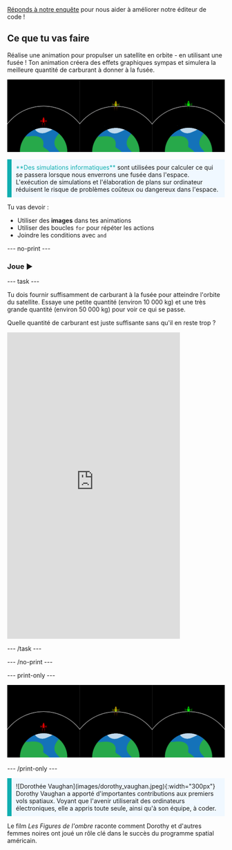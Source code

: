 <div class="c-survey-banner" style="width:100%">
  <a class="c-survey-banner__link" href="https://form.raspberrypi.org/f/code-editor-feedback" target="_blank">Réponds à notre enquête</a> pour nous aider à améliorer notre éditeur de code !
</div>

## Ce que tu vas faire

Réalise une animation pour propulser un satellite en orbite - en utilisant une fusée ! Ton animation créera des effets graphiques sympas et simulera la meilleure quantité de carburant à donner à la fusée.

![Écrans côte à côte montrant une fusée verte en orbite et une fusée rouge qui n'a pas réussi à atteindre l'orbite.](images/showcase.png)

<p style="border-left: solid; border-width:10px; border-color: #0faeb0; background-color: aliceblue; padding: 10px;">
<span style="color: #0faeb0">**Des simulations informatiques**</span> sont utilisées pour calculer ce qui se passera lorsque nous enverrons une fusée dans l'espace. L'exécution de simulations et l'élaboration de plans sur ordinateur réduisent le risque de problèmes coûteux ou dangereux dans l'espace.
</p>

Tu vas devoir :
+ Utiliser des **images** dans tes animations
+ Utiliser des boucles `for` pour répéter les actions
+ Joindre les conditions avec `and`

--- no-print ---

### Joue ▶️

--- task ---

<div style="display: flex; flex-wrap: wrap">
<div style="flex-basis: 175px; flex-grow: 1">  
Tu dois fournir suffisamment de carburant à la fusée pour atteindre l'orbite du satellite. Essaye une petite quantité (environ 10 000 kg) et une très grande quantité (environ 50 000 kg) pour voir ce qui se passe. 

Quelle quantité de carburant est juste suffisante sans qu'il en reste trop ?
</div>
<iframe src="https://editor.raspberrypi.org/fr-FR/embed/viewer/rocket-launch-example" width="400" height="710" frameborder="0" marginwidth="0" marginheight="0" allowfullscreen>
</iframe>
</div>

--- /task ---

--- /no-print ---

--- print-only ---

![Exemple de projet terminé de fusées volant dans l'espace.](images/showcase.png)

--- /print-only ---

<p style="border-left: solid; border-width:10px; border-color: #0faeb0; background-color: aliceblue; padding: 10px;">
![Dorothée Vaughan](images/dorothy_vaughan.jpeg){:width="300px"} Dorothy Vaughan a apporté d'importantes contributions aux premiers vols spatiaux. Voyant que l'avenir utiliserait des ordinateurs électroniques, elle a appris toute seule, ainsi qu'à son équipe, à coder.

Le film *Les Figures de l'ombre* raconte comment Dorothy et d'autres femmes noires ont joué un rôle clé dans le succès du programme spatial américain. 
